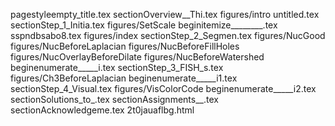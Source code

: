 pagestyleempty_title.tex
sectionOverview__Thi.tex
figures/intro
untitled.tex
sectionStep_1_Initia.tex
figures/SetScale
beginitemize________.tex
sspndbsabo8.tex
figures/index
sectionStep_2_Segmen.tex
figures/NucGood
figures/NucBeforeLaplacian
figures/NucBeforeFillHoles
figures/NucOverlayBeforeDilate
figures/NucBeforeWatershed
beginenumerate_____i.tex
sectionStep_3_FISH_s.tex
figures/Ch3BeforeLaplacian
beginenumerate_____i1.tex
sectionStep_4_Visual.tex
figures/VisColorCode
beginenumerate_____i2.tex
sectionSolutions_to_.tex
sectionAssignments__.tex
sectionAcknowledgeme.tex
2t0jauaflbg.html